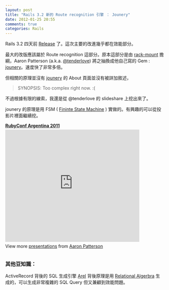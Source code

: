 ```yaml
---
layout: post
title: "Rails 3.2 新的 Route recognition 引擎 ： Jounery"
date: 2012-01-25 20:55
comments: true
categories: Rails
---
```


Rails 3.2 四天前 [Release](http://edgeguides.rubyonrails.org/3_2_release_notes.html) 了。這次主要的改進幾乎都在效能部分。

最大的改版應該屬於 Route recognition 這部分。原本這部分是由 [rack-mount](http://rubygems.org/gems/rack-mount) 擔綱，Aaron Patterson (a.k.a. [@tenderlove](http://twitter.com/tenderlove)) 將之抽換成他自己寫的 Gem : [jounery](https://github.com/rails/journey)。速度快了非常多倍。


但相關的原理並沒有 [jounery](https://github.com/rails/journey) 的 About 頁面並沒有被詳加敘述，

> SYNOPSIS: Too complex right now. :(

不過根據有限的線索，我還是從 @tenderlove 的 slideshare 上挖出來了。

jounery 的原理是用 FSM ( [Fininte State Machine](http://en.wikipedia.org/wiki/Finite-state_machine) ) 實做的。有興趣的可以從投影片裡面繼續挖。

<div style="width:425px" id="__ss_10090654"> <strong style="display:block;margin:12px 0 4px"><a href="http://www.slideshare.net/tenderlove/rubyconf-argentina-2011" title="RubyConf Argentina 2011" target="_blank">RubyConf Argentina 2011</a></strong> <iframe src="http://www.slideshare.net/slideshow/embed_code/10090654" width="425" height="355" frameborder="0" marginwidth="0" marginheight="0" scrolling="no"></iframe> <div style="padding:5px 0 12px"> View more <a href="http://www.slideshare.net/" target="_blank">presentations</a> from <a href="http://www.slideshare.net/tenderlove" target="_blank">Aaron Patterson</a> </div> </div>


### 其他豆知識：

ActiveRecord 背後的 SQL 生成引擎 [Arel](https://github.com/rails/arel) 背後原理是用 [Relational Algerbra](http://en.wikipedia.org/wiki/Relational_algebra) 生成的，可以生成非常複雜的 SQL Query 但又兼顧到效能問題。

